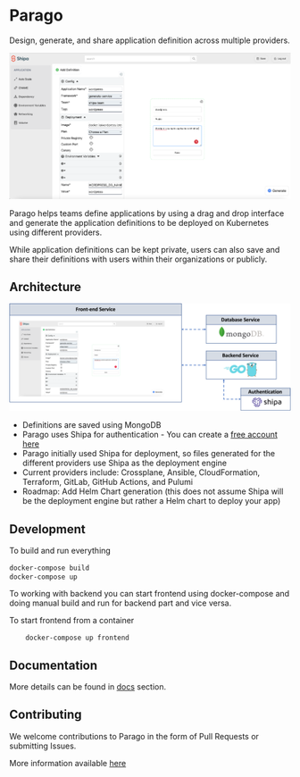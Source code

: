 # Parago

Design, generate, and share application definition across multiple providers.

![Parago](docs/images/app-definition.png?raw=true "Parago")

Parago helps teams define applications by using a drag and drop interface and generate the application definitions to be deployed on Kubernetes using different providers.

While application definitions can be kept private, users can also save and share their definitions with users within their organizations or publicly.

## Architecture

![Architecture](docs/images/parago-arch.png?raw=true "Architecture")

- Definitions are saved using MongoDB
- Parago uses Shipa for authentication - You can create a [free account here](https://apps.shipa.cloud)
- Parago initially used Shipa for deployment, so files generated for the different providers use Shipa as the deployment engine
- Current providers include: Crossplane, Ansible, CloudFormation, Terraform, GitLab, GitHub Actions, and Pulumi
- Roadmap: Add Helm Chart generation (this does not assume Shipa will be the deployment engine but rather a Helm chart to deploy your app)

## Development

To build and run everything 

```shell
docker-compose build
docker-compose up
```

To working with backend you can start frontend using docker-compose and doing manual build and run for backend part and vice versa.

To start frontend from a container
```shell
    docker-compose up frontend
```

## Documentation

More details can be found in [docs](docs/index.md) section.

## Contributing

We welcome contributions to Parago in the form of Pull Requests or submitting Issues. 

More information available [here](CONTRIBUTING.md)
